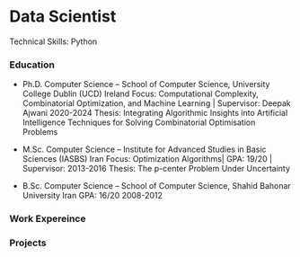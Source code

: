 # Data Scientist
Technical Skills: Python
### Education
- Ph.D. Computer Science – School of Computer Science, University College Dublin (UCD)	Ireland
Focus: Computational Complexity, Combinatorial Optimization, and Machine Learning | Supervisor: Deepak Ajwani	2020-2024
Thesis: Integrating Algorithmic Insights into Artificial Intelligence Techniques for Solving Combinatorial Optimisation Problems	
* M.Sc. Computer Science – Institute for Advanced Studies in Basic Sciences (IASBS)	Iran
Focus: Optimization Algorithms| GPA: 19/20 | Supervisor: 	2013-2016
Thesis: The p-center Problem Under Uncertainty
+ B.Sc. Computer Science – School of Computer Science, Shahid Bahonar University	Iran
GPA: 16/20	2008-2012


### Work Expereince
### Projects 
